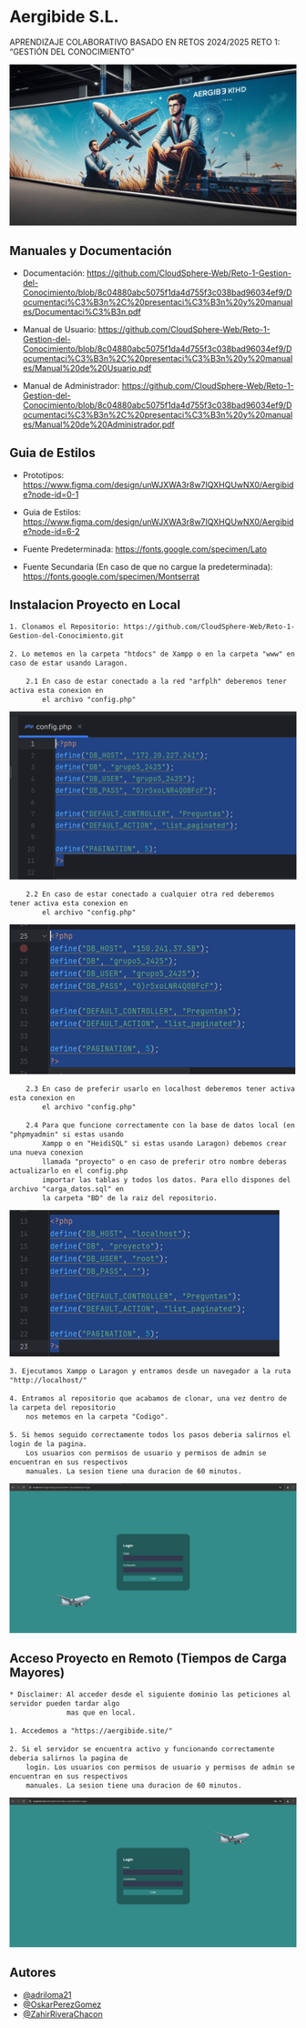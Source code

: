 # Aergibide S.L.

APRENDIZAJE COLABORATIVO BASADO EN RETOS 2024/2025 RETO 1: “GESTIÓN DEL CONOCIMIENTO”

![Logo](https://github.com/CloudSphere-Web/Reto-1-Gestion-del-Conocimiento/blob/main/Utiles/banner%20aergibide.jpg?raw=true)

## Manuales y Documentación

- Documentación: https://github.com/CloudSphere-Web/Reto-1-Gestion-del-Conocimiento/blob/8c04880abc5075f1da4d755f3c038bad96034ef9/Documentaci%C3%B3n%2C%20presentaci%C3%B3n%20y%20manuales/Documentaci%C3%B3n.pdf

- Manual de Usuario: https://github.com/CloudSphere-Web/Reto-1-Gestion-del-Conocimiento/blob/8c04880abc5075f1da4d755f3c038bad96034ef9/Documentaci%C3%B3n%2C%20presentaci%C3%B3n%20y%20manuales/Manual%20de%20Usuario.pdf

- Manual de Administrador: https://github.com/CloudSphere-Web/Reto-1-Gestion-del-Conocimiento/blob/8c04880abc5075f1da4d755f3c038bad96034ef9/Documentaci%C3%B3n%2C%20presentaci%C3%B3n%20y%20manuales/Manual%20de%20Administrador.pdf

## Guia de Estilos

- Prototipos: https://www.figma.com/design/unWJXWA3r8w7IQXHQUwNX0/Aergibide?node-id=0-1

- Guia de Estilos: https://www.figma.com/design/unWJXWA3r8w7IQXHQUwNX0/Aergibide?node-id=6-2

- Fuente Predeterminada: https://fonts.google.com/specimen/Lato

- Fuente Secundaria (En caso de que no cargue la predeterminada): https://fonts.google.com/specimen/Montserrat

## Instalacion Proyecto en Local

    1. Clonamos el Repositorio: https://github.com/CloudSphere-Web/Reto-1-Gestion-del-Conocimiento.git

    2. Lo metemos en la carpeta "htdocs" de Xampp o en la carpeta "www" en caso de estar usando Laragon.

        2.1 En caso de estar conectado a la red "arfplh" deberemos tener activa esta conexion en
            el archivo "config.php"
            
![ConexionArfplh](https://github.com/CloudSphere-Web/Reto-1-Gestion-del-Conocimiento/blob/main/Utiles/conexion-arfplh.PNG?raw=true)
    
        2.2 En caso de estar conectado a cualquier otra red deberemos tener activa esta conexion en
            el archivo "config.php"

![conexionCualquiera](https://github.com/CloudSphere-Web/Reto-1-Gestion-del-Conocimiento/blob/main/Utiles/conexion-otra-red.PNG?raw=true)

        2.3 En caso de preferir usarlo en localhost deberemos tener activa esta conexion en
            el archivo "config.php"

        2.4 Para que funcione correctamente con la base de datos local (en "phpmyadmin" si estas usando 
            Xampp o en "HeidiSQL" si estas usando Laragon) debemos crear una nueva conexion 
            llamada "proyecto" o en caso de preferir otro nombre deberas actualizarlo en el config.php
            importar las tablas y todos los datos. Para ello dispones del archivo "carga_datos.sql" en 
            la carpeta "BD" de la raiz del repositorio.

![conexionLocal](https://github.com/CloudSphere-Web/Reto-1-Gestion-del-Conocimiento/blob/main/Utiles/conexion-local.png?raw=true)

    3. Ejecutamos Xampp o Laragon y entramos desde un navegador a la ruta "http://localhost/"

    4. Entramos al repositorio que acabamos de clonar, una vez dentro de la carpeta del repositorio 
        nos metemos en la carpeta "Codigo".

    5. Si hemos seguido correctamente todos los pasos deberia salirnos el login de la pagina. 
        Los usuarios con permisos de usuario y permisos de admin se encuentran en sus respectivos
        manuales. La sesion tiene una duracion de 60 minutos.

![exito](https://github.com/CloudSphere-Web/Reto-1-Gestion-del-Conocimiento/blob/main/Utiles/exito.PNG?raw=true)

## Acceso Proyecto en Remoto (Tiempos de Carga Mayores)

    * Disclaimer: Al acceder desde el siguiente dominio las peticiones al servidor pueden tardar algo 
                  mas que en local.

    1. Accedemos a "https://aergibide.site/"

    2. Si el servidor se encuentra activo y funcionando correctamente deberia salirnos la pagina de 
        login. Los usuarios con permisos de usuario y permisos de admin se encuentran en sus respectivos
        manuales. La sesion tiene una duracion de 60 minutos.

![exito](https://github.com/CloudSphere-Web/Reto-1-Gestion-del-Conocimiento/blob/main/Utiles/exito-remoto.PNG?raw=true)


## Autores

- [@adriloma21](https://github.com/adriloma21)
- [@OskarPerezGomez](https://github.com/OskarPerezGomez)
- [@ZahirRiveraChacon](https://github.com/ZahirRiveraChacon)
